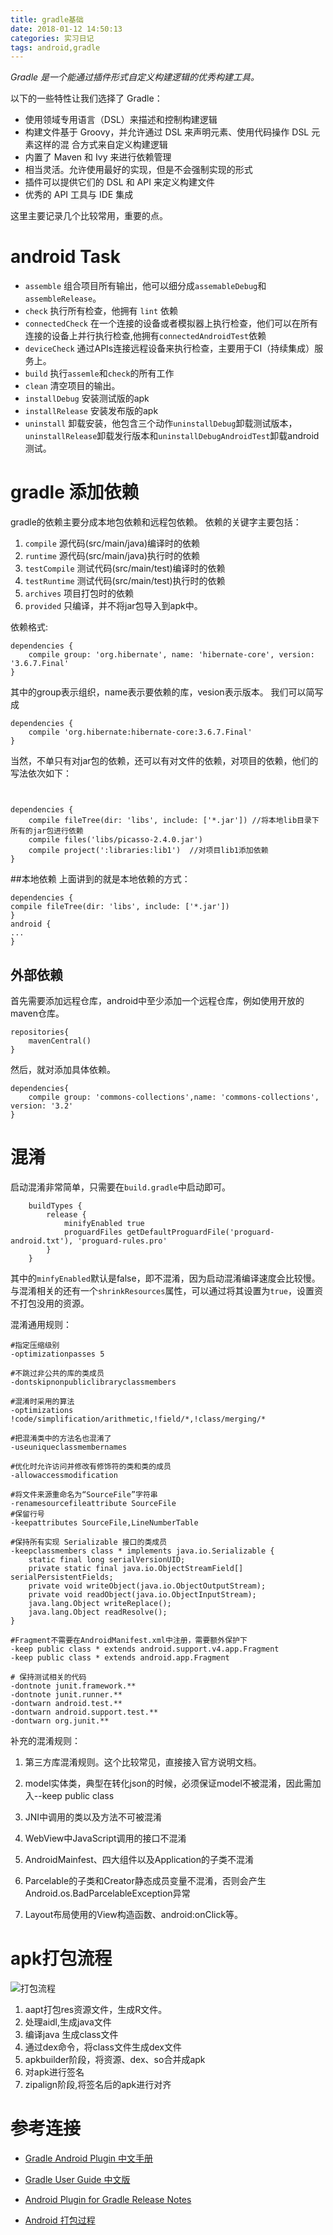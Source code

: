 ```yaml
---
title: gradle基础
date: 2018-01-12 14:50:13
categories: 实习日记
tags: android,gradle
---
```


*Gradle 是一个能通过插件形式自定义构建逻辑的优秀构建工具。*

以下的一些特性让我们选择了 Gradle：
* 使用领域专用语言（DSL）来描述和控制构建逻辑
* 构建文件基于 Groovy，并允许通过 DSL 来声明元素、使用代码操作 DSL 元素这样的混
合方式来自定义构建逻辑
* 内置了 Maven 和 Ivy 来进行依赖管理
* 相当灵活。允许使用最好的实现，但是不会强制实现的形式
* 插件可以提供它们的 DSL 和 API 来定义构建文件
* 优秀的 API 工具与 IDE 集成


这里主要记录几个比较常用，重要的点。
# android Task
* ``assemble`` 组合项目所有输出，他可以细分成``assemableDebug``和``assembleRelease``。
* ``check`` 执行所有检查，他拥有 ``lint`` 依赖
* ``connectedCheck`` 在一个连接的设备或者模拟器上执行检查，他们可以在所有连接的设备上并行执行检查,他拥有``connectedAndroidTest``依赖
* ``deviceCheck`` 通过APIs连接远程设备来执行检查，主要用于CI（持续集成）服务上。
* ``build`` 执行``assemle``和``check``的所有工作
* ``clean`` 清空项目的输出。
* ``installDebug`` 安装测试版的apk
* ``installRelease`` 安装发布版的apk
* ``uninstall`` 卸载安装，他包含三个动作``uninstallDebug``卸载测试版本， ``uninstallRelease``卸载发行版本和``uninstallDebugAndroidTest``卸载android测试。

# gradle 添加依赖
gradle的依赖主要分成本地包依赖和远程包依赖。
依赖的关键字主要包括：
1. ``compile`` 源代码(src/main/java)编译时的依赖
2. ``runtime`` 源代码(src/main/java)执行时的依赖
3. ``testCompile`` 测试代码(src/main/test)编译时的依赖
4. ``testRuntime`` 测试代码(src/main/test)执行时的依赖
5. ``archives`` 项目打包时的依赖
6. ``provided`` 只编译，并不将jar包导入到apk中。

依赖格式:
```
dependencies {
    compile group: 'org.hibernate', name: 'hibernate-core', version: '3.6.7.Final'
}
```
其中的group表示组织，name表示要依赖的库，vesion表示版本。
我们可以简写成
```
dependencies {
    compile 'org.hibernate:hibernate-core:3.6.7.Final'
}
```
当然，不单只有对jar包的依赖，还可以有对文件的依赖，对项目的依赖，他们的写法依次如下：
```


dependencies {
    compile fileTree(dir: 'libs', include: ['*.jar']) //将本地lib目录下所有的jar包进行依赖
    compile files('libs/picasso-2.4.0.jar')
    compile project(':libraries:lib1')  //对项目lib1添加依赖
}
```

##本地依赖
上面讲到的就是本地依赖的方式：
```
dependencies {
compile fileTree(dir: 'libs', include: ['*.jar'])
}
android {
...
}
```
## 外部依赖
首先需要添加远程仓库，android中至少添加一个远程仓库，例如使用开放的maven仓库。
```
repositories{
    mavenCentral()
}
```
然后，就对添加具体依赖。
```
dependencies{
    compile group: 'commons-collections',name: 'commons-collections', version: '3.2'
}
```

# 混淆
启动混淆非常简单，只需要在``build.gradle``中启动即可。
```
    buildTypes {
        release {
            minifyEnabled true
            proguardFiles getDefaultProguardFile('proguard-android.txt'), 'proguard-rules.pro'
        }
    }
```
其中的``minfyEnabled``默认是false，即不混淆，因为启动混淆编译速度会比较慢。
与混淆相关的还有一个`` shrinkResources ``属性，可以通过将其设置为``true``，设置资不打包没用的资源。

混淆通用规则：
```
#指定压缩级别
-optimizationpasses 5

#不跳过非公共的库的类成员
-dontskipnonpubliclibraryclassmembers

#混淆时采用的算法
-optimizations !code/simplification/arithmetic,!field/*,!class/merging/*

#把混淆类中的方法名也混淆了
-useuniqueclassmembernames

#优化时允许访问并修改有修饰符的类和类的成员 
-allowaccessmodification

#将文件来源重命名为“SourceFile”字符串
-renamesourcefileattribute SourceFile
#保留行号
-keepattributes SourceFile,LineNumberTable

#保持所有实现 Serializable 接口的类成员
-keepclassmembers class * implements java.io.Serializable {
    static final long serialVersionUID;
    private static final java.io.ObjectStreamField[] serialPersistentFields;
    private void writeObject(java.io.ObjectOutputStream);
    private void readObject(java.io.ObjectInputStream);
    java.lang.Object writeReplace();
    java.lang.Object readResolve();
}

#Fragment不需要在AndroidManifest.xml中注册，需要额外保护下
-keep public class * extends android.support.v4.app.Fragment
-keep public class * extends android.app.Fragment

# 保持测试相关的代码
-dontnote junit.framework.**
-dontnote junit.runner.**
-dontwarn android.test.**
-dontwarn android.support.test.**
-dontwarn org.junit.**
```

补充的混淆规则：
1. 第三方库混淆规则。这个比较常见，直接接入官方说明文档。

2. model实体类，典型在转化json的时候，必须保证model不被混淆，因此需加入--keep public class

3. JNI中调用的类以及方法不可被混淆

4. WebView中JavaScript调用的接口不混淆

5. AndroidMainfest、四大组件以及Application的子类不混淆

6. Parcelable的子类和Creator静态成员变量不混淆，否则会产生Android.os.BadParcelableException异常

7. Layout布局使用的View构造函数、android:onClick等。


# apk打包流程
![打包流程](https://upload-images.jianshu.io/upload_images/1441907-8a2c24bbb71c2cbf.png?imageMogr2/auto-orient/strip%7CimageView2/2/w/536)
1. aapt打包res资源文件，生成R文件。
2. 处理aidl,生成java文件
3. 编译java 生成class文件
4. 通过dex命令，将class文件生成dex文件
5. apkbuilder阶段，将资源、dex、so合并成apk
6. 对apk进行签名
7. zipalign阶段,将签名后的apk进行对齐


# 参考连接

* [Gradle Android Plugin 中文手册](https://www.gitbook.com/book/chaosleong/gradle-for-android)

* [Gradle User Guide 中文版](https://dongchuan.gitbooks.io/gradle-user-guide-/)

* [Android Plugin for Gradle Release Notes](https://developer.android.com/studio/releases/gradle-plugin.html)

* [Android 打包过程](https://www.jianshu.com/p/7c288a17cda8)